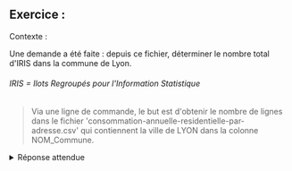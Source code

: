 ## Exercice : 

Contexte :

Une demande a été faite : depuis ce fichier, déterminer le nombre total d'IRIS dans la commune de Lyon.

###### IRIS =  Ilots Regroupés pour l'Information Statistique

>Via une ligne de commande, le but est d'obtenir le nombre de lignes dans le fichier 'consommation-annuelle-residentielle-par-adresse.csv' qui contiennent la ville de LYON dans la colonne NOM_Commune.






<!DOCTYPE html>
<head>
<head>
</head>
<body>
    	<details>
        <summary>Réponse attendue</summary>
         
         
         awk -F";" '{print $9}' consommation-annuelle-residentielle-par-adresse.csv | grep "LYON" | wc -l
         
         
         
         awk -F";" 
         
         Va donner le type de séparation dans le fichier CSV (donc ici, le point virgule qui par défaut est
         simplement une virgule). Cette partie dont le -F est important car sans spécification du format 
         de séparation, le résultat change complètement la façon de lire le fichier et donc le résultat.
         
         
         '{print $9}'
         
         Cette partie va aller récupérer la colonne 9, celle des noms de commune.
         
         
         consommation-annuelle-residentielle-par-adresse.csv
         
         Ici, c'est le nom du fichier ou il la commande va se faire
         
         
         | grep "LYON" | wc -l
         
         Cette dernière partie va compléter la commande : on va chercher uniquement la chaine de caractères
         "LYON" et compter les lignes qui les contiennent.
         
         Enfin, le résultat qui doit être obtenu est le suivant : 12421, dans le fichier il y a 12421 
         lignes qui contiennent la commune de LYON.
         </details>
         

            	
</body>
</html>





